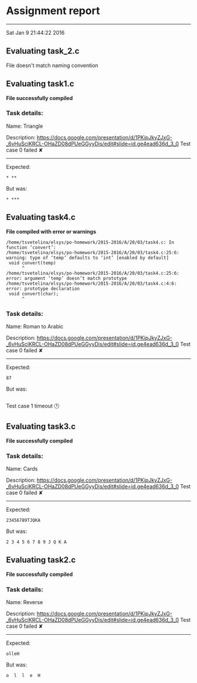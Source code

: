 # Assignment report
---
Sat Jan  9 21:44:22 2016

## Evaluating task_2.c

File doesn't match naming convention

## Evaluating task1.c

**File successfully compiled**

### Task details:

Name: Triangle

Description: https://docs.google.com/presentation/d/1PKipJkyZJxG-_6vHuSciKRCL-OHaZD08dPUeGGyyDis/edit#slide=id.ge4ead636d_3_0
Test case 0 failed ✘ 

---
Expected:
```
* **
```
But was:
```
* ***
```
## Evaluating task4.c

**File compiled with error or warnings**

```
/home/tsvetelina/elsys/po-homework/2015-2016/A/20/03/task4.c: In function ‘convert’:
/home/tsvetelina/elsys/po-homework/2015-2016/A/20/03/task4.c:25:6: warning: type of ‘temp’ defaults to ‘int’ [enabled by default]
 void convert(temp)
      ^
/home/tsvetelina/elsys/po-homework/2015-2016/A/20/03/task4.c:25:6: error: argument ‘temp’ doesn’t match prototype
/home/tsvetelina/elsys/po-homework/2015-2016/A/20/03/task4.c:4:6: error: prototype declaration
 void convert(char);
      ^
```

### Task details:

Name: Roman to Arabic

Description: https://docs.google.com/presentation/d/1PKipJkyZJxG-_6vHuSciKRCL-OHaZD08dPUeGGyyDis/edit#slide=id.ge4ead636d_3_0
Test case 0 failed ✘ 

---
Expected:
```
87
```
But was:
```

```
Test case 1 timeout 🕐
## Evaluating task3.c

**File successfully compiled**

### Task details:

Name: Cards

Description: https://docs.google.com/presentation/d/1PKipJkyZJxG-_6vHuSciKRCL-OHaZD08dPUeGGyyDis/edit#slide=id.ge4ead636d_3_0
Test case 0 failed ✘ 

---
Expected:
```
23456789ТJQKA
```
But was:
```
2 3 4 5 6 7 8 9 J Q K A
```
## Evaluating task2.c

**File successfully compiled**

### Task details:

Name: Reverse

Description: https://docs.google.com/presentation/d/1PKipJkyZJxG-_6vHuSciKRCL-OHaZD08dPUeGGyyDis/edit#slide=id.ge4ead636d_3_0
Test case 0 failed ✘ 

---
Expected:
```
olleH
```
But was:
```
o  l  l  e  H
```
